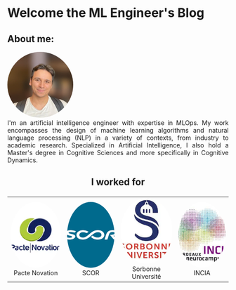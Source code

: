 <style>
  .logo {
    width: 150px;
    height: 150px;
    border-radius: 50%;
    object-fit: cover;
  }
</style>

# Welcome the ML Engineer's Blog

## About me:

<img class="logo" src="blog/posts/assets/pp.jpg" alt="Me" width="150px"/>

<div style="text-align: justify">
I'm an artificial intelligence engineer with expertise in MLOps. My work encompasses the design of machine learning algorithms and natural language processing (NLP) in a variety of contexts, from industry to academic research. Specialized in Artificial Intelligence, I also hold a Master's degree in Cognitive Sciences and more specifically in Cognitive Dynamics. 
</div>

## <p align="center"> I worked for </p>



<table>
  <tr>
    <td align="center">
      <img class="logo" src="blog/posts/assets/download.webp" alt="Pacte Novation" width="150px"/>
      <br>Pacte Novation
    </td>
    <td align="center">
      <img class="logo" src="blog/posts/assets/téléchargement.webp" alt="SCOR" width="150px"/>
      <br>SCOR
    </td>
    <td align="center">
      <img class="logo" src="blog/posts/assets/download.jfif" alt="Sorbonne Université" width="150px"/>
      <br>Sorbonne Université
    </td>
    <td align="center">
      <img class="logo" src="blog/posts/assets/incia-300x270.jpg" alt="INCIA" width="150px"/>
      <br>INCIA
    </td>
  </tr>
</table>


<!-- For full documentation visit [mkdocs.org](https://www.mkdocs.org). -->


<!-- ## Commands

* `mkdocs new [dir-name]` - Create a new project.
* `mkdocs serve` - Start the live-reloading docs server.
* `mkdocs build` - Build the documentation site.
* `mkdocs -h` - Print help message and exit.

## Project layout

    mkdocs.yml    # The configuration file.
    docs/
        index.md  # The documentation homepage.
        ...       # Other markdown pages, images and other files. -->
